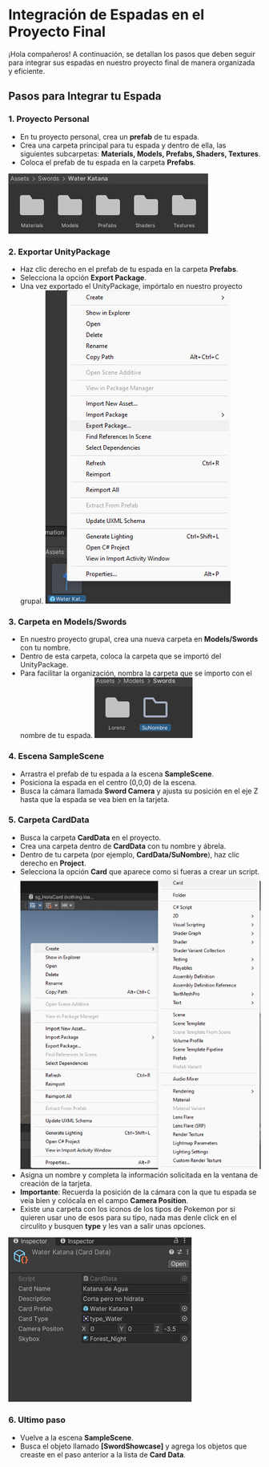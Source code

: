 # Integración de Espadas en el Proyecto Final

¡Hola compañeros! A continuación, se detallan los pasos que deben seguir para integrar sus espadas en nuestro proyecto final de manera organizada y eficiente.

## Pasos para Integrar tu Espada

### 1. Proyecto Personal
- En tu proyecto personal, crea un **prefab** de tu espada.
- Crea una carpeta principal para tu espada y dentro de ella, las siguientes subcarpetas: **Materials, Models, Prefabs, Shaders, Textures**.
- Coloca el prefab de tu espada en la carpeta **Prefabs**.

![image](readmeImages/File%20Order%20.png)

### 2. Exportar UnityPackage
- Haz clic derecho en el prefab de tu espada en la carpeta **Prefabs**.
- Selecciona la opción **Export Package**.
- Una vez exportado el UnityPackage, impórtalo en nuestro proyecto grupal.
![image](readmeImages/Export.png)

### 3. Carpeta en Models/Swords
- En nuestro proyecto grupal, crea una nueva carpeta en **Models/Swords** con tu nombre.
- Dentro de esta carpeta, coloca la carpeta que se importó del UnityPackage.
- Para facilitar la organización, nombra la carpeta que se importo con el nombre de tu espada.
![image](readmeImages/Carpeta%20con%20Su%20nombre.png)

### 4. Escena SampleScene
- Arrastra el prefab de tu espada a la escena **SampleScene**.
- Posiciona la espada en el centro (0,0,0) de la escena.
- Busca la cámara llamada **Sword Camera** y ajusta su posición en el eje Z hasta que la espada se vea bien en la tarjeta.

### 5. Carpeta CardData
- Busca la carpeta **CardData** en el proyecto.
- Crea una carpeta dentro de **CardData** con tu nombre y ábrela.
- Dentro de tu carpeta (por ejemplo, **CardData/SuNombre**), haz clic derecho en **Project**.
- Selecciona la opción **Card** que aparece como si fueras a crear un script.
![Image](readmeImages/Opcion%20Card.png)
- Asigna un nombre y completa la información solicitada en la ventana de creación de la tarjeta.
- **Importante**: Recuerda la posición de la cámara con la que tu espada se veía bien y colócala en el campo **Camera Position**.
- Existe una carpeta con los iconos de los tipos de Pokemon por si quieren usar uno de esos para su tipo, nada mas denle click en el circulito y busquen **type** y les van a salir unas opciones.

![image](readmeImages/Card%20Data%20Info.png)

### 6. Ultimo paso
- Vuelve a la escena **SampleScene**.
- Busca el objeto llamado **[SwordShowcase]** y agrega los objetos que creaste en el paso anterior a la lista de **Card Data**.
